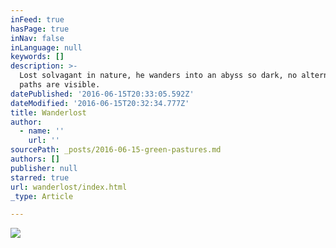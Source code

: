 ```yaml
---
inFeed: true
hasPage: true
inNav: false
inLanguage: null
keywords: []
description: >-
  Lost solvagant in nature, he wanders into an abyss so dark, no alternative
  paths are visible.
datePublished: '2016-06-15T20:33:05.592Z'
dateModified: '2016-06-15T20:32:34.777Z'
title: Wanderlost
author:
  - name: ''
    url: ''
sourcePath: _posts/2016-06-15-green-pastures.md
authors: []
publisher: null
starred: true
url: wanderlost/index.html
_type: Article

---
```

![](https://the-grid-user-content.s3-us-west-2.amazonaws.com/67fe1ccb-8b70-469b-a1bd-6548e8fa049f.jpg)